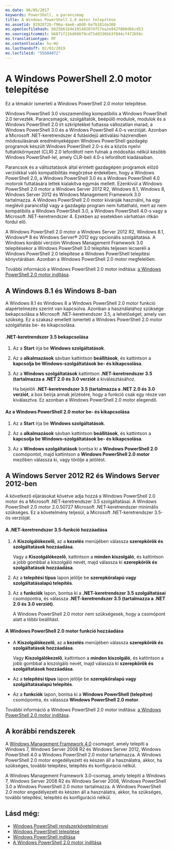 ```yaml
---
ms.date: 06/05/2017
keywords: PowerShell, a parancsmag
title: A Windows PowerShell 2.0 motor telepítése
ms.assetid: 82928f2b-f96a-4ae6-a0d0-6e7b181da308
ms.openlocfilehash: b625b61b4e191402074f57ea2e942f800dbbcd53
ms.sourcegitcommit: b6871f21bd666f9cd71dd336bb3f844cf472b56c
ms.translationtype: MT
ms.contentlocale: hu-HU
ms.lasthandoff: 02/03/2019
ms.locfileid: "55684072"
---
```

# <a name="installing-the-windows-powershell-20-engine"></a>A Windows PowerShell 2.0 motor telepítése
Ez a témakör ismerteti a Windows PowerShell 2.0 motor telepítése.

Windows PowerShell 3.0 visszamenőleg kompatibilis a Windows PowerShell 2.0 tervezték. Parancsmagok, szolgáltatók, beépülő modulok, modulok és a Windows PowerShell 2.0 írt szkriptekkel futtassa változatlan marad, a Windows PowerShell 3.0 és a Windows PowerShell 4.0-s verzióját. Azonban a Microsoft .NET-keretrendszer 4 futásidejű aktiválási házirendben módosulásának eredményeképpen Windows PowerShell gazdagép programok készült Windows PowerShell 2.0-s és a közös nyelvi futtatókörnyezet (CLR) 2.0 lefordított nem futnak a módosítás nélkül később Windows PowerShell-lel, amely CLR-beli 4.0-s lefordított kiadásaiban.

Parancsok és a változtatások által érintett gazdagépen programok előző verziókkal való kompatibilitás megőrzése érdekében, hogy a Windows PowerShell 2.0, a Windows PowerShell 3.0 és a Windows PowerShell 4.0 motorok futtatására lettek kialakítva egymás mellett. Ezenkívül a Windows PowerShell 2.0 motor a Windows Server 2012 R2, Windows 8.1, Windows 8, Windows Server 2012 és Windows Management Framework 3.0 tartalmazza. A Windows PowerShell 2.0 motor kívánják használni, ha egy meglévő parancsfájl vagy a gazdagép program nem futtatható, mert az nem kompatibilis a Windows PowerShell 3.0, a Windows PowerShell 4.0-s vagy a Microsoft .NET-keretrendszer 4. Ezekben az esetekben várhatóan ritkán fordul elő.

A Windows PowerShell 2.0 motor a Windows Server 2012 R2, Windows 8.1, Windows® 8 és Windows Server® 2012 egy opcionális szolgáltatása. A Windows korábbi verzióin Windows Management Framework 3.0 telepítésekor a Windows PowerShell 3.0 telepítés teljesen lecseréli a Windows PowerShell 2.0 telepítése a Windows PowerShell telepítési könyvtárában. Azonban a Windows PowerShell 2.0 motor megfelelően.

További információ a Windows PowerShell 2.0 motor indítása: [a Windows PowerShell 2.0 motor indítása](../getting-started/Starting-the-Windows-PowerShell-2.0-Engine.md).

## <a name="on-windows-81-and-windows-8"></a>A Windows 8.1 és Windows 8-ban
A Windows 8.1 és Windows 8 a Windows PowerShell 2.0 motor funkció alapértelmezés szerint van kapcsolva. Azonban a használatához szüksége bekapcsolása a Microsoft .NET-keretrendszer 3.5, a lehetőséget, amely van szükség. Ez a szakasz emellett ismerteti a Windows PowerShell 2.0 motor szolgáltatás be- és kikapcsolása.

#### <a name="to-turn-on-net-framework-35"></a>.NET-keretrendszer 3.5 bekapcsolása

1. Az a **Start** írja be **Windows szolgáltatások**.

2. Az a **alkalmazások** sávban kattintson **beállítások**, és kattintson a **kapcsolja be Windows-szolgáltatások be- és kikapcsolása**.

3. Az a **Windows szolgáltatások** kattintson **.NET-keretrendszer 3.5 (tartalmazza a .NET 2.0 és 3.0 verziót** a kiválasztásához.

    Ha bejelöli **.NET-keretrendszer 3.5 (tartalmazza a .NET 2.0 és 3.0 verziót**, a box beírja annak jelzésére, hogy a funkció csak egy része van kiválasztva. Ez azonban a Windows PowerShell 2.0 motor elegendő.

#### <a name="to-turn-the-windows-powershell-20-engine-on-and-off"></a>Az a Windows PowerShell 2.0 motor be- és kikapcsolása

1. Az a **Start** írja be **Windows szolgáltatások**.

2. Az a **alkalmazások** sávban kattintson **beállítások**, és kattintson a **kapcsolja be Windows-szolgáltatások be- és kikapcsolása**.

3. Az a **Windows szolgáltatások** bontsa ki a **Windows PowerShell 2.0** csomópontot, majd kattintson a **Windows PowerShell 2.0 motor** mezőben válassza ki, vagy törölje a jelölést.

## <a name="on-windows-server-2012-r2-and-windows-server-2012"></a>A Windows Server 2012 R2 és Windows Server 2012-ben
A következő eljárásokat követve adja hozzá a Windows PowerShell 2.0 motor és a Microsoft .NET-keretrendszer 3.5 szolgáltatásai. A Windows PowerShell 2.0 motor 2.0.50727 Microsoft .NET-keretrendszer minimális szükséges. Ez a követelmény teljesül, a Microsoft .NET-keretrendszer 3.5-ös verzióját.

#### <a name="to-add-the-net-framework-35-feature"></a>A .NET-keretrendszer 3.5-funkció hozzáadása

1. A **Kiszolgálókezelő**, az a **kezelés** menüjében válassza **szerepkörök és szolgáltatások hozzáadása**.

    Vagy a **Kiszolgálókezelő**, kattintson a **minden kiszolgáló**, és kattintson a jobb gombbal a kiszolgáló nevét, majd válassza ki **szerepkörök és szolgáltatások hozzáadása**.

2. Az a **telepítési típus** lapon jelölje be **szerepköralapú vagy szolgáltatásalapú telepítés**.

3. Az a **funkciók** lapon, bontsa ki a **.NET-keretrendszer 3.5 szolgáltatásai** csomópontra, és válassza **.NET-keretrendszer 3.5 (tartalmazza a .NET 2.0 és 3.0 verziót)**.

    A Windows PowerShell 2.0 motor nem szükségesek, hogy a csomópont alatt a többi beállítást.

#### <a name="to-add-the-windows-powershell-20-engine-feature"></a>A Windows PowerShell 2.0 motor funkció hozzáadása

- A **Kiszolgálókezelő**, az a **kezelés** menüjében válassza **szerepkörök és szolgáltatások hozzáadása**.

    Vagy **Kiszolgálókezelő**, kattintson a **minden kiszolgáló**, és kattintson a jobb gombbal a kiszolgáló nevét, majd válassza ki **szerepkörök és szolgáltatások hozzáadása**.

- Az a **telepítési típus** lapon jelölje be **szerepköralapú vagy szolgáltatásalapú telepítés**.

- Az a **funkciók** lapon, bontsa ki a **Windows PowerShell (telepítve)** csomópontra, és válassza **Windows PowerShell 2.0 motor**.

További információ a Windows PowerShell 2.0 motor indítása: [a Windows PowerShell 2.0 motor indítása](../getting-started/Starting-the-Windows-PowerShell-2.0-Engine.md).

## <a name="on-earlier-systems"></a>A korábbi rendszerek
A [Windows Management Framework 4.0](https://go.microsoft.com/fwlink/?LinkID=293881) csomagot, amely telepíti a Windows 7, Windows Server 2008 R2 és Windows Server 2012, Windows PowerShell 4.0 a Windows PowerShell 2.0 motor tartalmazza. A Windows PowerShell 2.0 motor engedélyezett és készen áll a használatra, akkor, ha szükséges, további telepítési, telepítés és konfiguráció nélkül.

A Windows Management Framework 3.0-csomag, amely telepíti a Windows 7, Windows Server 2008 R2 és Windows Server 2008, Windows PowerShell 3.0 a Windows PowerShell 2.0 motor tartalmazza. A Windows PowerShell 2.0 motor engedélyezett és készen áll a használatra, akkor, ha szükséges, további telepítési, telepítés és konfiguráció nélkül.

## <a name="see-also"></a>Lásd még:
- [Windows PowerShell rendszerkövetelményei](Windows-PowerShell-System-Requirements.md)
- [Windows PowerShell telepítése](Installing-Windows-PowerShell.md)
- [Windows PowerShell indítása](https://technet.microsoft.com/en-us/library/8ec8c2d7-8e7c-4722-a3d2-498fe5739a8e)
- [A Windows PowerShell 2.0 motor indítása](../getting-started/Starting-the-Windows-PowerShell-2.0-Engine.md)